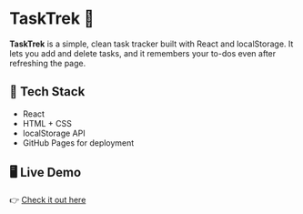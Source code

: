 
# TaskTrek 🚀

**TaskTrek** is a simple, clean task tracker built with React and localStorage. It lets you add and delete tasks, and it remembers your to-dos even after refreshing the page.

## 🔧 Tech Stack

- React 
- HTML + CSS
- localStorage API
- GitHub Pages for deployment

## 🖥️ Live Demo

👉 [Check it out here](https://eghesmati.github.io/TaskTrek/)


